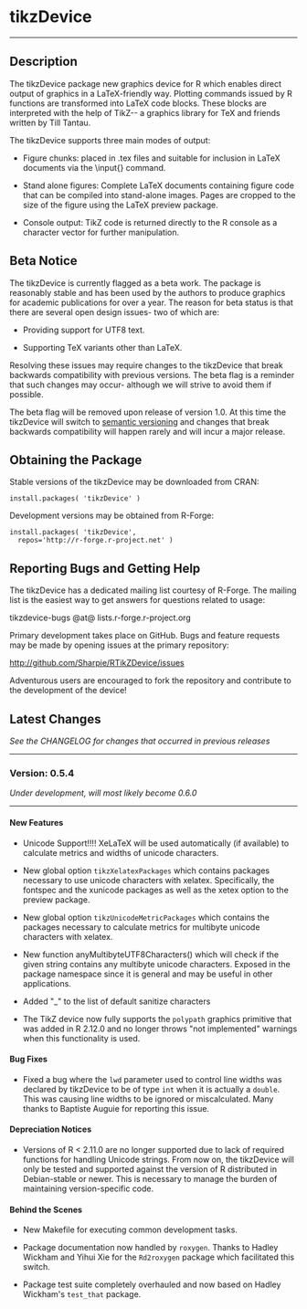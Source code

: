 # tikzDevice

---

## Description

The tikzDevice package new graphics device for R which enables direct
output of graphics in a LaTeX-friendly way.  Plotting commands issued
by R functions are transformed into LaTeX code blocks.  These blocks
are interpreted with the help of TikZ-- a graphics library for TeX and
friends written by Till Tantau.

The tikzDevice supports three main modes of output:

  - Figure chunks: placed in .tex files and suitable for inclusion in
    LaTeX documents via the \input{} command.

  - Stand alone figures: Complete LaTeX documents containing figure
    code that can be compiled into stand-alone images.  Pages are
    cropped to the size of the figure using the LaTeX preview package.

  - Console output: TikZ code is returned directly to the R console
    as a character vector for further manipulation.


## Beta Notice

The tikzDevice is currently flagged as a beta work.  The package is
reasonably stable and has been used by the authors to produce graphics
for academic publications for over a year.  The reason for beta status
is that there are several open design issues- two of which are:

  - Providing support for UTF8 text.

  - Supporting TeX variants other than LaTeX.

Resolving these issues may require changes to the tikzDevice that break
backwards compatibility with previous versions.  The beta flag is a reminder
that such changes may occur- although we will strive to avoid them if possible.

The beta flag will be removed upon release of version 1.0. At this time the
tikzDevice will switch to [semantic versioning][1] and changes that
break backwards compatibility will happen rarely and will incur a major release.

  [1]: http://www.semver.org


## Obtaining the Package

Stable versions of the tikzDevice may be downloaded from CRAN:

    install.packages( 'tikzDevice' )

Development versions may be obtained from R-Forge:

    install.packages( 'tikzDevice', 
      repos='http://r-forge.r-project.net' )


## Reporting Bugs and Getting Help

The tikzDevice has a dedicated mailing list courtesy of R-Forge.  The
mailing list is the easiest way to get answers for questions related
to usage:

  tikzdevice-bugs @at@ lists.r-forge.r-project.org 

Primary development takes place on GitHub.  Bugs and feature requests
may be made by opening issues at the primary repository:

  http://github.com/Sharpie/RTikZDevice/issues

Adventurous users are encouraged to fork the repository and contribute
to the development of the device!


## Latest Changes
*See the CHANGELOG for changes that occurred in previous releases*

---

### Version: 0.5.4
*Under development, will most likely become 0.6.0*

---

#### New Features

- Unicode Support!!!! XeLaTeX will be used automatically (if available) to
  calculate metrics and widths of unicode characters.

- New global option `tikzXelatexPackages` which contains packages necessary to
  use unicode characters with xelatex.  Specifically, the fontspec and the
  xunicode packages as well as the xetex option to the preview package.

- New global option `tikzUnicodeMetricPackages` which contains the packages
  necessary to calculate metrics for multibyte unicode characters with xelatex.

- New function anyMultibyteUTF8Characters() which will check if the given
  string contains any multibyte unicode characters.  Exposed in the package
  namespace since it is general and may be useful in other applications.

- Added "_" to the list of default sanitize characters

- The TikZ device now fully supports the `polypath` graphics primitive that was
  added in R 2.12.0 and no longer throws "not implemented" warnings when this
  functionality is used.


#### Bug Fixes

- Fixed a bug where the `lwd` parameter used to control line widths was
  declared by tikzDevice to be of type `int` when it is actually a `double`.
  This was causing line widths to be ignored or miscalculated. Many thanks to
  Baptiste Auguie for reporting this issue.


#### Depreciation Notices

- Versions of R < 2.11.0 are no longer supported due to lack of required
  functions for handling Unicode strings. From now on, the tikzDevice will only
  be tested and supported against the version of R distributed in Debian-stable
  or newer. This is necessary to manage the burden of maintaining
  version-specific code.


#### Behind the Scenes

- New Makefile for executing common development tasks.

- Package documentation now handled by `roxygen`.  Thanks to Hadley Wickham and
  Yihui Xie for the `Rd2roxygen` package which facilitated this switch.

- Package test suite completely overhauled and now based on Hadley Wickham's
  `test_that` package.

